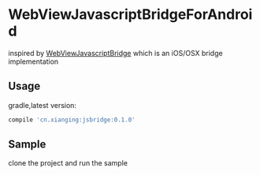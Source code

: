 # WebViewJavascriptBridgeForAndroid
inspired by [WebViewJavascriptBridge](https://github.com/marcuswestin/WebViewJavascriptBridge) which is an iOS/OSX bridge implementation

## Usage

gradle,latest version:

```bash
compile 'cn.xianging:jsbridge:0.1.0'
```

## Sample

clone the project and run the sample